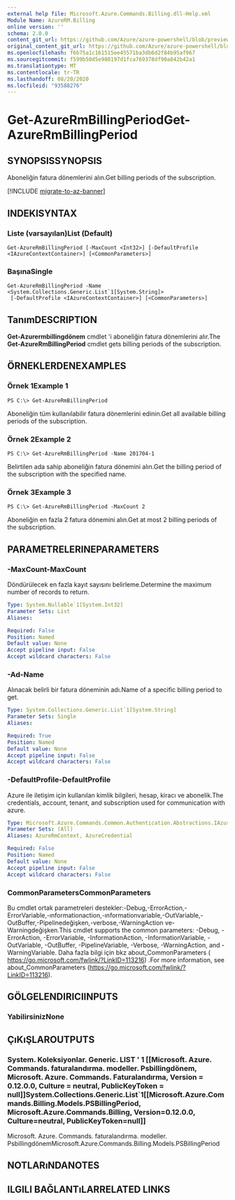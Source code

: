 ```yaml
---
external help file: Microsoft.Azure.Commands.Billing.dll-Help.xml
Module Name: AzureRM.Billing
online version: ''
schema: 2.0.0
content_git_url: https://github.com/Azure/azure-powershell/blob/preview/src/ResourceManager/Billing/Commands.Billing/help/Get-AzureRmBillingPeriod.md
original_content_git_url: https://github.com/Azure/azure-powershell/blob/preview/src/ResourceManager/Billing/Commands.Billing/help/Get-AzureRmBillingPeriod.md
ms.openlocfilehash: f6b75a1c161515ee45571ba3db6d2f84b95af967
ms.sourcegitcommit: f599b50d5e980197d1fca769378df90a842b42a1
ms.translationtype: MT
ms.contentlocale: tr-TR
ms.lasthandoff: 08/20/2020
ms.locfileid: "93588276"
---
```

# <span data-ttu-id="3c74b-101">Get-AzureRmBillingPeriod</span><span class="sxs-lookup"><span data-stu-id="3c74b-101">Get-AzureRmBillingPeriod</span></span>

## <span data-ttu-id="3c74b-102">SYNOPSIS</span><span class="sxs-lookup"><span data-stu-id="3c74b-102">SYNOPSIS</span></span>
<span data-ttu-id="3c74b-103">Aboneliğin fatura dönemlerini alın.</span><span class="sxs-lookup"><span data-stu-id="3c74b-103">Get billing periods of the subscription.</span></span>

[!INCLUDE [migrate-to-az-banner](../../includes/migrate-to-az-banner.md)]

## <span data-ttu-id="3c74b-104">INDEKI</span><span class="sxs-lookup"><span data-stu-id="3c74b-104">SYNTAX</span></span>

### <span data-ttu-id="3c74b-105">Liste (varsayılan)</span><span class="sxs-lookup"><span data-stu-id="3c74b-105">List (Default)</span></span>
```
Get-AzureRmBillingPeriod [-MaxCount <Int32>] [-DefaultProfile <IAzureContextContainer>] [<CommonParameters>]
```

### <span data-ttu-id="3c74b-106">Başına</span><span class="sxs-lookup"><span data-stu-id="3c74b-106">Single</span></span>
```
Get-AzureRmBillingPeriod -Name <System.Collections.Generic.List`1[System.String]>
 [-DefaultProfile <IAzureContextContainer>] [<CommonParameters>]
```

## <span data-ttu-id="3c74b-107">Tanım</span><span class="sxs-lookup"><span data-stu-id="3c74b-107">DESCRIPTION</span></span>
<span data-ttu-id="3c74b-108">**Get-Azurermbillingdönem** cmdlet 'i aboneliğin fatura dönemlerini alır.</span><span class="sxs-lookup"><span data-stu-id="3c74b-108">The **Get-AzureRmBillingPeriod** cmdlet gets billing periods of the subscription.</span></span>

## <span data-ttu-id="3c74b-109">ÖRNEKLERDEN</span><span class="sxs-lookup"><span data-stu-id="3c74b-109">EXAMPLES</span></span>

### <span data-ttu-id="3c74b-110">Örnek 1</span><span class="sxs-lookup"><span data-stu-id="3c74b-110">Example 1</span></span>
```
PS C:\> Get-AzureRmBillingPeriod
```

<span data-ttu-id="3c74b-111">Aboneliğin tüm kullanılabilir fatura dönemlerini edinin.</span><span class="sxs-lookup"><span data-stu-id="3c74b-111">Get all available billing periods of the subscription.</span></span>

### <span data-ttu-id="3c74b-112">Örnek 2</span><span class="sxs-lookup"><span data-stu-id="3c74b-112">Example 2</span></span>
```
PS C:\> Get-AzureRmBillingPeriod -Name 201704-1
```

<span data-ttu-id="3c74b-113">Belirtilen ada sahip aboneliğin fatura dönemini alın.</span><span class="sxs-lookup"><span data-stu-id="3c74b-113">Get the billing period of the subscription with the specified name.</span></span>

### <span data-ttu-id="3c74b-114">Örnek 3</span><span class="sxs-lookup"><span data-stu-id="3c74b-114">Example 3</span></span>
```
PS C:\> Get-AzureRmBillingPeriod -MaxCount 2
```

<span data-ttu-id="3c74b-115">Aboneliğin en fazla 2 fatura dönemini alın.</span><span class="sxs-lookup"><span data-stu-id="3c74b-115">Get at most 2 billing periods of the subscription.</span></span>

## <span data-ttu-id="3c74b-116">PARAMETRELERINE</span><span class="sxs-lookup"><span data-stu-id="3c74b-116">PARAMETERS</span></span>

### <span data-ttu-id="3c74b-117">-MaxCount</span><span class="sxs-lookup"><span data-stu-id="3c74b-117">-MaxCount</span></span>
<span data-ttu-id="3c74b-118">Döndürülecek en fazla kayıt sayısını belirleme.</span><span class="sxs-lookup"><span data-stu-id="3c74b-118">Determine the maximum number of records to return.</span></span>

```yaml
Type: System.Nullable`1[System.Int32]
Parameter Sets: List
Aliases: 

Required: False
Position: Named
Default value: None
Accept pipeline input: False
Accept wildcard characters: False
```

### <span data-ttu-id="3c74b-119">-Ad</span><span class="sxs-lookup"><span data-stu-id="3c74b-119">-Name</span></span>
<span data-ttu-id="3c74b-120">Alınacak belirli bir fatura döneminin adı.</span><span class="sxs-lookup"><span data-stu-id="3c74b-120">Name of a specific billing period to get.</span></span>

```yaml
Type: System.Collections.Generic.List`1[System.String]
Parameter Sets: Single
Aliases: 

Required: True
Position: Named
Default value: None
Accept pipeline input: False
Accept wildcard characters: False
```

### <span data-ttu-id="3c74b-121">-DefaultProfile</span><span class="sxs-lookup"><span data-stu-id="3c74b-121">-DefaultProfile</span></span>
<span data-ttu-id="3c74b-122">Azure ile iletişim için kullanılan kimlik bilgileri, hesap, kiracı ve abonelik.</span><span class="sxs-lookup"><span data-stu-id="3c74b-122">The credentials, account, tenant, and subscription used for communication with azure.</span></span>

```yaml
Type: Microsoft.Azure.Commands.Common.Authentication.Abstractions.IAzureContextContainer
Parameter Sets: (All)
Aliases: AzureRmContext, AzureCredential

Required: False
Position: Named
Default value: None
Accept pipeline input: False
Accept wildcard characters: False
```

### <span data-ttu-id="3c74b-123">CommonParameters</span><span class="sxs-lookup"><span data-stu-id="3c74b-123">CommonParameters</span></span>
<span data-ttu-id="3c74b-124">Bu cmdlet ortak parametreleri destekler:-Debug,-ErrorAction,-ErrorVariable,-ınformationaction,-ınformationvariable,-OutVariable,-OutBuffer,-Pipelinedeğişken,-verbose,-WarningAction ve-Warningdeğişken.</span><span class="sxs-lookup"><span data-stu-id="3c74b-124">This cmdlet supports the common parameters: -Debug, -ErrorAction, -ErrorVariable, -InformationAction, -InformationVariable, -OutVariable, -OutBuffer, -PipelineVariable, -Verbose, -WarningAction, and -WarningVariable.</span></span> <span data-ttu-id="3c74b-125">Daha fazla bilgi için bkz about_CommonParameters ( https://go.microsoft.com/fwlink/?LinkID=113216) .</span><span class="sxs-lookup"><span data-stu-id="3c74b-125">For more information, see about_CommonParameters (https://go.microsoft.com/fwlink/?LinkID=113216).</span></span>

## <span data-ttu-id="3c74b-126">GÖLGELENDIRICI</span><span class="sxs-lookup"><span data-stu-id="3c74b-126">INPUTS</span></span>

### <span data-ttu-id="3c74b-127">Yabilirsiniz</span><span class="sxs-lookup"><span data-stu-id="3c74b-127">None</span></span>

## <span data-ttu-id="3c74b-128">ÇıKıŞLAR</span><span class="sxs-lookup"><span data-stu-id="3c74b-128">OUTPUTS</span></span>

### <span data-ttu-id="3c74b-129">System. Koleksiyonlar. Generic. LIST ' 1 [[Microsoft. Azure. Commands. faturalandırma. modeller. Psbillingdönem, Microsoft. Azure. Commands. Faturalandırma, Version = 0.12.0.0, Culture = neutral, PublicKeyToken = null]]</span><span class="sxs-lookup"><span data-stu-id="3c74b-129">System.Collections.Generic.List\`1[[Microsoft.Azure.Commands.Billing.Models.PSBillingPeriod, Microsoft.Azure.Commands.Billing, Version=0.12.0.0, Culture=neutral, PublicKeyToken=null]]</span></span>
<span data-ttu-id="3c74b-130">Microsoft. Azure. Commands. faturalandırma. modeller. Psbillingdönem</span><span class="sxs-lookup"><span data-stu-id="3c74b-130">Microsoft.Azure.Commands.Billing.Models.PSBillingPeriod</span></span>

## <span data-ttu-id="3c74b-131">NOTLARıNDA</span><span class="sxs-lookup"><span data-stu-id="3c74b-131">NOTES</span></span>

## <span data-ttu-id="3c74b-132">ILGILI BAĞLANTıLAR</span><span class="sxs-lookup"><span data-stu-id="3c74b-132">RELATED LINKS</span></span>


